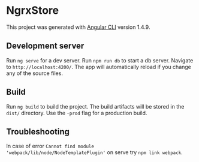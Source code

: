 # NgrxStore

This project was generated with [Angular CLI](https://github.com/angular/angular-cli) version 1.4.9.

## Development server

Run `ng serve` for a dev server. Run `npm run db` to start a db server. Navigate to `http://localhost:4200/`. The app will automatically reload if you change any of the source files.

## Build

Run `ng build` to build the project. The build artifacts will be stored in the `dist/` directory. Use the `-prod` flag for a production build.

## Troubleshooting

In case of error `Cannot find module 'webpack/lib/node/NodeTemplatePlugin'` on serve try `npm link webpack`.
